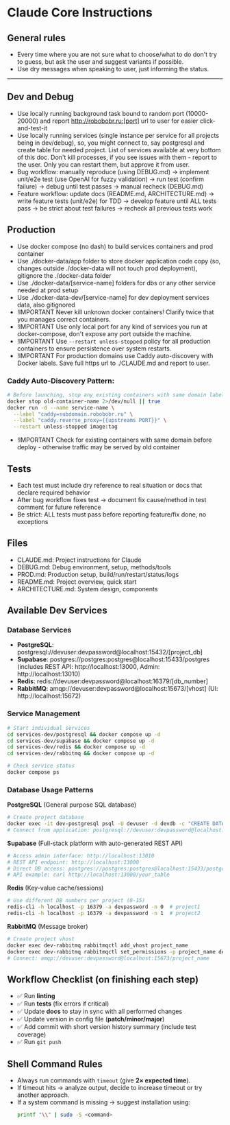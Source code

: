 # Claude Core Instructions

## General rules
- Every time where you are not sure what to choose/what to do don't try to guess, but ask the user and suggest variants if possible.
- Use dry messages when speaking to user, just informing the status.

---

## Dev and Debug
- Use locally running background task bound to random port (10000-20000) and report http://robobobr.ru:[port] url to user for easier click-and-test-it
- Use locally running services (single instance per service for all projects being in dev/debug), so, you might connect to, say postgresql and create table for needed project. List of services available at very bottom of this doc. Don't kill processes, if you see issues with them - report to the user. Only you can restart them, but approve it from user.
- Bug workflow: manually reproduce (using DEBUG.md) → implement unit/e2e test (use OpenAI for fuzzy validation) → run test (confirm failure) → debug until test passes → manual recheck (DEBUG.md)
- Feature workflow: update docs (README.md, ARCHITECTURE.md) → write feature tests (unit/e2e) for TDD → develop feature until ALL tests pass → be strict about test failures → recheck all previous tests work

## Production
- Use docker compose (no dash) to build services containers and prod container
- Use ./docker-data/app folder to store docker application code copy (so, changes outside ./docker-data will not touch prod deployment), gitignore the ./docker-data folder
- Use ./docker-data/[service-name] folders for dbs or any other service needed at prod setup
- Use ./docker-data-dev/[service-name] for dev deployment services data, also gitignored
- !IMPORTANT Never kill unknown docker containers! Clarify twice that you manages correct containers.
- !IMPORTANT Use only local port for any kind of services you run at docker-compose, don't expose any port outside the machine.
- !IMPORTANT Use `--restart unless-stopped` policy for all production containers to ensure persistence over system restarts.
- !IMPORTANT For production domains use Caddy auto-discovery with Docker labels. Save full https url to ./CLAUDE.md and report to user.

### Caddy Auto-Discovery Pattern:
```bash
# Before launching, stop any existing containers with same domain label
docker stop old-container-name 2>/dev/null || true
docker run -d --name service-name \
  --label "caddy=subdomain.robobobr.ru" \
  --label "caddy.reverse_proxy={{upstreams PORT}}" \
  --restart unless-stopped image:tag
```
- !IMPORTANT Check for existing containers with same domain before deploy - otherwise traffic may be served by old container

## Tests
- Each test must include dry reference to real situation or docs that declare required behavior
- After bug workflow fixes test → document fix cause/method in test comment for future reference
- Be strict: ALL tests must pass before reporting feature/fix done, no exceptions

## Files
- CLAUDE.md: Project instructions for Claude
- DEBUG.md: Debug environment, setup, methods/tools
- PROD.md: Production setup, build/run/restart/status/logs
- README.md: Project overview, quick start
- ARCHITECTURE.md: System design, components

## Available Dev Services

### Database Services
- **PostgreSQL**: postgresql://devuser:devpassword@localhost:15432/[project_db]
- **Supabase**: postgres://postgres:postgres@localhost:15433/postgres (includes REST API: http://localhost:13000, Admin: http://localhost:13010)
- **Redis**: redis://devuser:devpassword@localhost:16379/[db_number]
- **RabbitMQ**: amqp://devuser:devpassword@localhost:15673/[vhost] (UI: http://localhost:15672)

### Service Management
```bash
# Start individual services
cd services-dev/postgresql && docker compose up -d
cd services-dev/supabase && docker compose up -d
cd services-dev/redis && docker compose up -d
cd services-dev/rabbitmq && docker compose up -d

# Check service status
docker compose ps
```

### Database Usage Patterns

**PostgreSQL** (General purpose SQL database)
```bash
# Create project database
docker exec -it dev-postgresql psql -U devuser -d devdb -c "CREATE DATABASE project_name;"
# Connect from application: postgresql://devuser:devpassword@localhost:15432/project_name
```

**Supabase** (Full-stack platform with auto-generated REST API)
```bash
# Access admin interface: http://localhost:13010
# REST API endpoint: http://localhost:13000
# Direct DB access: postgres://postgres:postgres@localhost:15433/postgres
# API example: curl http://localhost:13000/your_table
```

**Redis** (Key-value cache/sessions)
```bash
# Use different DB numbers per project (0-15)
redis-cli -h localhost -p 16379 -a devpassword -n 0  # project1
redis-cli -h localhost -p 16379 -a devpassword -n 1  # project2
```

**RabbitMQ** (Message broker)
```bash
# Create project vhost
docker exec dev-rabbitmq rabbitmqctl add_vhost project_name
docker exec dev-rabbitmq rabbitmqctl set_permissions -p project_name devuser ".*" ".*" ".*"
# Connect: amqp://devuser:devpassword@localhost:15673/project_name
```

## Workflow Checklist (on finishing each step)
- ✅ Run **linting**  
- ✅ Run **tests** (fix errors if critical)  
- ✅ Update **docs** to stay in sync with all performed changes  
- ✅ Update version in config file (**patch/minor/major**)  
- ✅ Add commit with short version history summary (include test coverage)  
- ✅ Run `git push`  

## Shell Command Rules
- Always run commands with `timeout` (give **2× expected time**).  
- If timeout hits → analyze output, decide to increase timeout or try another approach.  
- If a system command is missing → suggest installation using:  
  ```bash
  printf "\\" | sudo -S <command>
  ```

